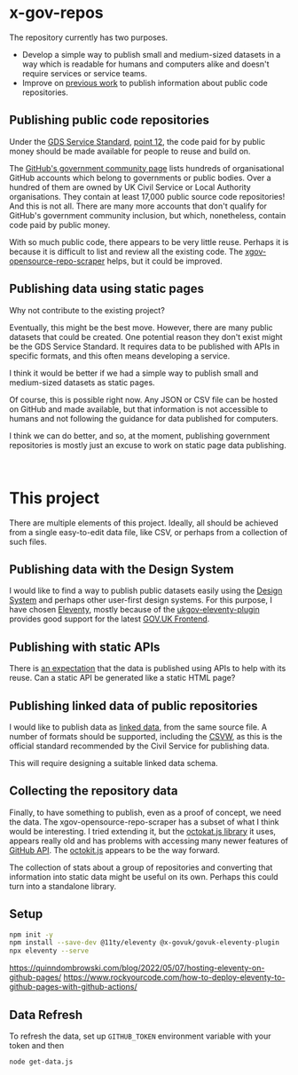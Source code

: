 # x-gov-repos

The repository currently has two purposes.
* Develop a simple way to publish small and medium-sized datasets in a way which is readable for humans and computers alike and doesn't require services or service teams.
* Improve on [previous work](https://github.com/uk-x-gov-software-community/xgov-opensource-repo-scraper)
to publish information about public code repositories.

## Publishing public code repositories

Under the [GDS Service Standard](https://www.gov.uk/service-manual/service-standard),
[point 12](https://www.gov.uk/service-manual/service-standard/point-12-make-new-source-code-open), the code paid for by public money
should be made available for people to reuse and build on.

The [GitHub's government community page](https://government.github.com/community/)
lists hundreds of organisational GitHub accounts which belong to governments or public bodies.
Over a hundred of them are owned by UK Civil Service or Local Authority organisations.
They contain at least 17,000 public source code repositories! And this is not all.
There are many more accounts that don't qualify for GitHub's government community inclusion, but which, nonetheless, contain code paid by public money.

With so much public code, there appears to be very little reuse.
Perhaps it is because it is difficult to list and review all the existing code.
The [xgov-opensource-repo-scraper](ttps://github.com/uk-x-gov-software-community/xgov-opensource-repo-scraper) helps, but it could be improved.

## Publishing data using static pages

Why not contribute to the existing project?

Eventually, this might be the best move.
However, there are many public datasets that could be created.
One potential reason they don't exist might be the GDS Service Standard.
It requires data to be published with APIs in specific formats, and this often means developing a service.

I think it would be better if we had a simple way to publish small and medium-sized datasets as static pages.

Of course, this is possible right now. Any JSON or CSV file can be hosted on GitHub and made available, but that information is not accessible to humans and not following the guidance for data published for computers.

I think we can do better, and so, at the moment, publishing government repositories is mostly just an excuse to work on static page data publishing.

&nbsp;
# This project

There are multiple elements of this project. Ideally, all should be achieved from a single easy-to-edit data file, like CSV, or perhaps from a collection of such files.

## Publishing data with the Design System

I would like to find a way to publish public datasets easily using the [Design System](https://design-system.service.gov.uk/) and perhaps other user-first design systems.
For this purpose, I have chosen [Eleventy](https://www.11ty.dev/), mostly because of the [ukgov-eleventy-plugin](https://github.com/x-govuk/govuk-eleventy-plugin) provides good support for the latest [GOV.UK Frontend](https://github.com/alphagov/govuk-frontend/releases/tag/v5.1.0).

## Publishing with static APIs

There is [an expectation](https://www.gov.uk/guidance/gds-api-technical-and-data-standards) that the data is published using APIs to help with its reuse. Can a static API be generated like a static HTML page?

## Publishing linked data of public repositories

I would like to publish data as [linked data](https://en.wikipedia.org/wiki/Linked_data), from the same source file.
A number of formats should be supported, including the [CSVW](https://csvw.org/), as this is the official standard recommended by the Civil Service for publishing data.

This will require designing a suitable linked data schema.

## Collecting the repository data

Finally, to have something to publish, even as a proof of concept, we need the data.
The xgov-opensource-repo-scraper has a subset of what I think would be interesting.
I tried extending it, but the [octokat.js library](https://github.com/philschatz/octokat.js) it uses, appears really old and has problems with accessing many newer features of [GitHub API](https://docs.github.com/en/rest).
The [octokit.js](https://github.com/octokit/octokit.js) appears to be the way forward.

The collection of stats about a group of repositories and converting that information into static data might be useful on its own. Perhaps this could turn into a standalone library.

## Setup

```bash
npm init -y
npm install --save-dev @11ty/eleventy @x-govuk/govuk-eleventy-plugin
npx eleventy --serve
```

https://quinndombrowski.com/blog/2022/05/07/hosting-eleventy-on-github-pages/
https://www.rockyourcode.com/how-to-deploy-eleventy-to-github-pages-with-github-actions/


## Data Refresh

To refresh the data, set up `GITHUB_TOKEN` environment variable with your token and then

```bash
node get-data.js
```